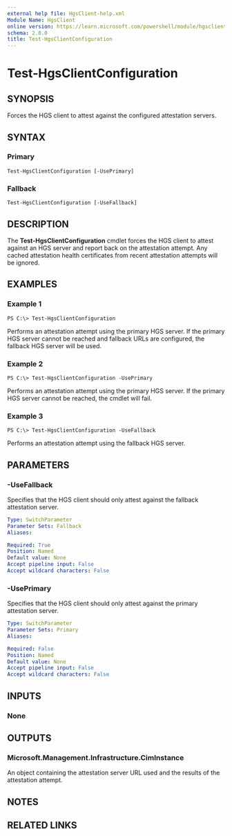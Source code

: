 ```yaml
---
external help file: HgsClient-help.xml
Module Name: HgsClient
online version: https://learn.microsoft.com/powershell/module/hgsclient/test-hgsclientconfiguration?view=windowsserver2019-ps&wt.mc_id=ps-gethelp
schema: 2.0.0
title: Test-HgsClientConfiguration
---
```


# Test-HgsClientConfiguration

## SYNOPSIS
Forces the HGS client to attest against the configured attestation servers.

## SYNTAX

### Primary
```
Test-HgsClientConfiguration [-UsePrimary]
```

### Fallback
```
Test-HgsClientConfiguration [-UseFallback]
```

## DESCRIPTION
The **Test-HgsClientConfiguration** cmdlet forces the HGS client to attest against an HGS server and report back on the attestation attempt.
Any cached attestation health certificates from recent attestation attempts will be ignored.

## EXAMPLES

### Example 1
```
PS C:\> Test-HgsClientConfiguration
```

Performs an attestation attempt using the primary HGS server.
If the primary HGS server cannot be reached and fallback URLs are configured, the fallback HGS server will be used.

### Example 2
```
PS C:\> Test-HgsClientConfiguration -UsePrimary
```

Performs an attestation attempt using the primary HGS server.
If the primary HGS server cannot be reached, the cmdlet will fail.

### Example 3
```
PS C:\> Test-HgsClientConfiguration -UseFallback
```

Performs an attestation attempt using the fallback HGS server.

## PARAMETERS

### -UseFallback
Specifies that the HGS client should only attest against the fallback attestation server.

```yaml
Type: SwitchParameter
Parameter Sets: Fallback
Aliases: 

Required: True
Position: Named
Default value: None
Accept pipeline input: False
Accept wildcard characters: False
```

### -UsePrimary
Specifies that the HGS client should only attest against the primary attestation server.

```yaml
Type: SwitchParameter
Parameter Sets: Primary
Aliases: 

Required: False
Position: Named
Default value: None
Accept pipeline input: False
Accept wildcard characters: False
```

## INPUTS

### None


## OUTPUTS

### Microsoft.Management.Infrastructure.CimInstance
An object containing the attestation server URL used and the results of the attestation attempt.

## NOTES

## RELATED LINKS

